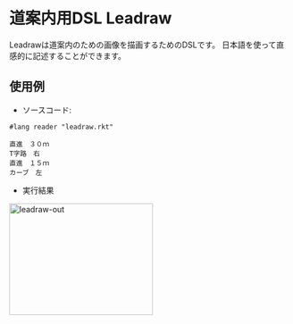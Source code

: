 # 道案内用DSL Leadraw

Leadrawは道案内のための画像を描画するためのDSLです。
日本語を使って直感的に記述することができます。

## 使用例
- ソースコード:
```racket
#lang reader "leadraw.rkt"

直進　３０ｍ
T字路　右
直進　１５ｍ
カーブ　左
```
  - 実行結果

<img width="257" height="200" alt="leadraw-out" src="https://github.com/user-attachments/assets/70b74907-64e3-4656-a3e0-3aaedfff9434" />
